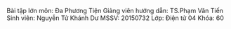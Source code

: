 Bài tập lớn môn: Đa Phương Tiện
Giảng viên hướng dẫn: TS.Phạm Văn Tiến
Sinh viên: Nguyễn Tử Khánh Dư
MSSV: 20150732
Lớp: Điện tử 04
Khóa: 60

